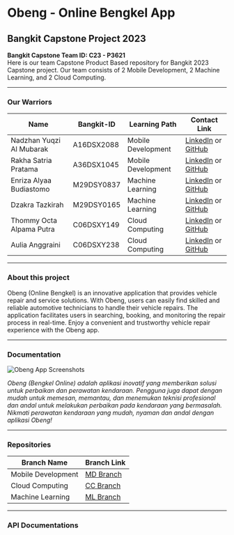 # Obeng - Online Bengkel App

## Bangkit Capstone Project 2023

**Bangkit Capstone Team ID: C23 - P3621**  
Here is our team Capstone Product Based repository for Bangkit 2023 Capstone project. Our team consists of 2 Mobile Development, 2 Machine Learning, and 2 Cloud Computing.

---

### Our Warriors

| Name                       | Bangkit-ID  | Learning Path     | Contact Link                     |
|----------------------------|-------------|-------------------|-----------------------------------|
| Nadzhan Yuqzi Al Mubarak    | A16DSX2088  | Mobile Development| [LinkedIn](#) or [GitHub](#)      |
| Rakha Satria Pratama        | A36DSX1045  | Mobile Development| [LinkedIn](#) or [GitHub](#)      |
| Enriza Alyaa Budiastomo     | M29DSY0837  | Machine Learning  | [LinkedIn](#) or [GitHub](#)      |
| Dzakra Tazkirah             | M29DSY0165  | Machine Learning  | [LinkedIn](#) or [GitHub](#)      |
| Thommy Octa Alpama Putra    | C06DSXY149  | Cloud Computing   | [LinkedIn](#) or [GitHub](#)      |
| Aulia Anggraini             | C06DSXY238  | Cloud Computing   | [LinkedIn](#) or [GitHub](#)      |

---

### About this project

Obeng (Online Bengkel) is an innovative application that provides vehicle repair and service solutions. With Obeng, users can easily find skilled and reliable automotive technicians to handle their vehicle repairs. The application facilitates users in searching, booking, and monitoring the repair process in real-time. Enjoy a convenient and trustworthy vehicle repair experience with the Obeng app.

---

### Documentation

![Obeng App Screenshots](https://storage.googleapis.com/foto-tempat-service/logo/Logo.png) <!-- Ganti link ini dengan gambar yang relevan -->

_Obeng (Bengkel Online) adalah aplikasi inovatif yang memberikan solusi untuk perbaikan dan perawatan kendaraan. Pengguna juga dapat dengan mudah untuk memesan, memantau, dan menemukan teknisi profesional dan andal untuk melakukan perbaikan pada kendaraan yang bermasalah. Nikmati perawatan kendaraan yang mudah, nyaman dan andal dengan aplikasi Obeng!_

---

### Repositories

| Branch Name         | Branch Link     |
|---------------------|-----------------|
| Mobile Development  | [MD Branch](#)  |
| Cloud Computing     | [CC Branch](#)  |
| Machine Learning    | [ML Branch](#)  |

---

### API Documentations

<!-- Tambahkan dokumentasi API di sini jika ada -->
